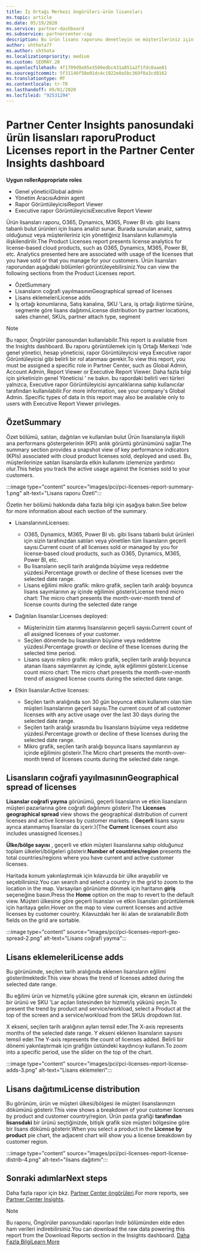 ```yaml
---
title: İş Ortağı Merkezi öngörüleri-ürün lisansları
ms.topic: article
ms.date: 05/19/2020
ms.service: partner-dashboard
ms.subservice: partnercenter-csp
description: Bu ürün lisans raporunu denetleyin ve müşterileriniz için satmanız veya yönetmeniz için lisanslanan lisanslı bulut ürünleriyle nasıl geliştireceğinizi öğrenin.
author: shthota77
ms.author: shthota
ms.localizationpriority: medium
ms.custom: SEOMAY.20
ms.openlocfilehash: 4f1709d9a95e3509edbc431a851a2f1fdc0aae01
ms.sourcegitcommit: 5f31146f50e01dc4c1922e0a5bc369f0a3cd8162
ms.translationtype: MT
ms.contentlocale: tr-TR
ms.lasthandoff: 09/01/2020
ms.locfileid: "92531294"
---
```

# <a name="product-licenses-report-in-the-partner-center-insights-dashboard"></a><span data-ttu-id="ba03e-103">Partner Center Insights panosundaki ürün lisansları raporu</span><span class="sxs-lookup"><span data-stu-id="ba03e-103">Product Licenses report in the Partner Center Insights dashboard</span></span>

<span data-ttu-id="ba03e-104">**Uygun roller**</span><span class="sxs-lookup"><span data-stu-id="ba03e-104">**Appropriate roles**</span></span>
- <span data-ttu-id="ba03e-105">Genel yönetici</span><span class="sxs-lookup"><span data-stu-id="ba03e-105">Global admin</span></span>
- <span data-ttu-id="ba03e-106">Yönetim Aracısı</span><span class="sxs-lookup"><span data-stu-id="ba03e-106">Admin agent</span></span>
- <span data-ttu-id="ba03e-107">Rapor Görüntüleyicisi</span><span class="sxs-lookup"><span data-stu-id="ba03e-107">Report Viewer</span></span>
- <span data-ttu-id="ba03e-108">Executive rapor Görüntüleyicisi</span><span class="sxs-lookup"><span data-stu-id="ba03e-108">Executive Report Viewer</span></span>

<span data-ttu-id="ba03e-109">Ürün lisansları raporu, O365, Dynamics, M365, Power BI vb. gibi lisans tabanlı bulut ürünleri için lisans analizi sunar. Burada sunulan analiz, satmış olduğunuz veya müşterileriniz için yönettiğiniz lisansların kullanımıyla ilişkilendirilir.</span><span class="sxs-lookup"><span data-stu-id="ba03e-109">The Product Licenses report presents license analytics for license-based cloud products, such as O365, Dynamics, M365, Power BI, etc. Analytics presented here are associated with usage of the licenses that you have sold or that you manage for your customers.</span></span> <span data-ttu-id="ba03e-110">Ürün lisansları raporundan aşağıdaki bölümleri görüntüleyebilirsiniz.</span><span class="sxs-lookup"><span data-stu-id="ba03e-110">You can view the following sections from the Product Licenses report.</span></span>

- <span data-ttu-id="ba03e-111">Özet</span><span class="sxs-lookup"><span data-stu-id="ba03e-111">Summary</span></span>
- <span data-ttu-id="ba03e-112">Lisansların coğrafi yayılmasının</span><span class="sxs-lookup"><span data-stu-id="ba03e-112">Geographical spread of licenses</span></span>
- <span data-ttu-id="ba03e-113">Lisans eklemeleri</span><span class="sxs-lookup"><span data-stu-id="ba03e-113">License adds</span></span>
- <span data-ttu-id="ba03e-114">İş ortağı konumlarına, Satış kanalına, SKU 'Lara, iş ortağı iliştirme türüne, segmente göre lisans dağıtımı</span><span class="sxs-lookup"><span data-stu-id="ba03e-114">License distribution by partner locations, sales channel, SKUs, partner attach type, segment</span></span>

 > [!NOTE]
 > <span data-ttu-id="ba03e-115">Bu rapor, Öngörüler panosundan kullanılabilir.</span><span class="sxs-lookup"><span data-stu-id="ba03e-115">This report is available from the Insights dashboard.</span></span> <span data-ttu-id="ba03e-116">Bu raporu görüntülemek için Iş Ortağı Merkezi 'nde genel yönetici, hesap yöneticisi, rapor Görüntüleyicisi veya Executive rapor Görüntüleyicisi gibi belirli bir rol atanması gerekir.</span><span class="sxs-lookup"><span data-stu-id="ba03e-116">To view this report, you must be assigned a specific role in Partner Center, such as Global Admin, Account Admin, Report Viewer or Executive Report Viewer.</span></span> <span data-ttu-id="ba03e-117">Daha fazla bilgi için şirketinizin genel Yöneticisi ' ne bakın. bu rapordaki belirli veri türleri yalnızca, Executive rapor Görüntüleyicisi ayrıcalıklarına sahip kullanıcılar tarafından kullanılabilir.</span><span class="sxs-lookup"><span data-stu-id="ba03e-117">For more information, see your company's Global Admin. Specific types of data in this report may also be available only to users with Executive Report Viewer privileges.</span></span>

## <a name="summary"></a><span data-ttu-id="ba03e-118">Özet</span><span class="sxs-lookup"><span data-stu-id="ba03e-118">Summary</span></span>

<span data-ttu-id="ba03e-119">Özet bölümü, satılan, dağıtılan ve kullanılan bulut Ürün lisanslarıyla ilişkili ana performans göstergelerinin (KPI) anlık görüntü görünümünü sağlar.</span><span class="sxs-lookup"><span data-stu-id="ba03e-119">The summary section provides a snapshot view of key performance indicators (KPIs) associated with cloud product licenses sold, deployed and used.</span></span> <span data-ttu-id="ba03e-120">Bu, müşterilerinize satılan lisanslarda etkin kullanımı izlemenize yardımcı olur.</span><span class="sxs-lookup"><span data-stu-id="ba03e-120">This helps you track the active usage against the licenses sold to your customers.</span></span>

:::image type="content" source="images/pci/pci-licenses-report-summary-1.png" alt-text="Lisans raporu Özeti":::

<span data-ttu-id="ba03e-122">Özetin her bölümü hakkında daha fazla bilgi için aşağıya bakın.</span><span class="sxs-lookup"><span data-stu-id="ba03e-122">See below for more information about each section of the summary.</span></span>

- <span data-ttu-id="ba03e-123">Lisanslarının</span><span class="sxs-lookup"><span data-stu-id="ba03e-123">Licenses:</span></span> 
  - <span data-ttu-id="ba03e-124">O365, Dynamics, M365, Power BI vb. gibi lisans tabanlı bulut ürünleri için sizin tarafınızdan satılan veya yönetilen tüm lisansların geçerli sayısı.</span><span class="sxs-lookup"><span data-stu-id="ba03e-124">Current count of all licenses sold or managed by you for license-based cloud products, such as O365, Dynamics, M365, Power BI, etc.</span></span>
  - <span data-ttu-id="ba03e-125">Bu lisansların seçili tarih aralığında büyüme veya reddetme yüzdesi.</span><span class="sxs-lookup"><span data-stu-id="ba03e-125">Percentage growth or decline of these licenses over the selected date range.</span></span>
  - <span data-ttu-id="ba03e-126">Lisans eğilimi mikro grafik: mikro grafik, seçilen tarih aralığı boyunca lisans sayımlarının ay içinde eğilimini gösterir</span><span class="sxs-lookup"><span data-stu-id="ba03e-126">License trend micro chart: The micro chart presents the month-over-month trend of license counts during the selected date range</span></span>

- <span data-ttu-id="ba03e-127">Dağıtılan lisanslar:</span><span class="sxs-lookup"><span data-stu-id="ba03e-127">Licenses deployed:</span></span>
  - <span data-ttu-id="ba03e-128">Müşterinizin tüm atanmış lisanslarının geçerli sayısı.</span><span class="sxs-lookup"><span data-stu-id="ba03e-128">Current count of all assigned licenses of your customer.</span></span>
  - <span data-ttu-id="ba03e-129">Seçilen dönemde bu lisansların büyüme veya reddetme yüzdesi.</span><span class="sxs-lookup"><span data-stu-id="ba03e-129">Percentage growth or decline of these licenses during the selected time period.</span></span>
  - <span data-ttu-id="ba03e-130">Lisans sayısı mikro grafik: mikro grafik, seçilen tarih aralığı boyunca atanan lisans sayımlarının ay içinde, aylık eğilimini gösterir.</span><span class="sxs-lookup"><span data-stu-id="ba03e-130">License count micro chart: The micro chart presents the month-over-month trend of assigned license counts during the selected date range.</span></span>

- <span data-ttu-id="ba03e-131">Etkin lisanslar:</span><span class="sxs-lookup"><span data-stu-id="ba03e-131">Active licenses:</span></span> 
  - <span data-ttu-id="ba03e-132">Seçilen tarih aralığında son 30 gün boyunca etkin kullanımı olan tüm müşteri lisanslarının geçerli sayısı.</span><span class="sxs-lookup"><span data-stu-id="ba03e-132">The current count of all customer licenses with any active usage over the last 30 days during the selected date range.</span></span>
  - <span data-ttu-id="ba03e-133">Seçilen tarih aralığı sırasında bu lisansların büyüme veya reddetme yüzdesi.</span><span class="sxs-lookup"><span data-stu-id="ba03e-133">Percentage growth or decline of these licenses during the selected date range.</span></span>
  - <span data-ttu-id="ba03e-134">Mikro grafik, seçilen tarih aralığı boyunca lisans sayımlarının ay içinde eğilimini gösterir.</span><span class="sxs-lookup"><span data-stu-id="ba03e-134">The Micro chart presents the month-over-month trend of licenses counts during the selected date range.</span></span>

## <a name="geographical-spread-of-licenses"></a><span data-ttu-id="ba03e-135">Lisansların coğrafi yayılmasının</span><span class="sxs-lookup"><span data-stu-id="ba03e-135">Geographical spread of licenses</span></span>

<span data-ttu-id="ba03e-136">**Lisanslar coğrafi yayma** görünümü, geçerli lisansların ve etkin lisansların müşteri pazarlarına göre coğrafi dağılımını gösterir.</span><span class="sxs-lookup"><span data-stu-id="ba03e-136">The **Licenses geographical spread** view shows the geographical distribution of current licenses and active licenses by customer markets.</span></span> <span data-ttu-id="ba03e-137">( **Geçerli** lisans sayısı ayrıca atanmamış lisanslar da içerir.)</span><span class="sxs-lookup"><span data-stu-id="ba03e-137">(The **Current** licenses count also includes unassigned licenses.)</span></span>

<span data-ttu-id="ba03e-138">**Ülke/bölge sayısı** , geçerli ve etkin müşteri lisanslarına sahip olduğunuz toplam ülkeleri/bölgeleri gösterir.</span><span class="sxs-lookup"><span data-stu-id="ba03e-138">**Number of countries/region** presents the total countries/regions where you have current and active customer licenses.</span></span>

<span data-ttu-id="ba03e-139">Haritada konum yakınlaştırmak için kılavuzda bir ülke arayabilir ve seçebilirsiniz.</span><span class="sxs-lookup"><span data-stu-id="ba03e-139">You can search and select a country in the grid to zoom to the location in the map.</span></span> <span data-ttu-id="ba03e-140">Varsayılan görünüme dönmek için haritanın **giriş** seçeneğine basın.</span><span class="sxs-lookup"><span data-stu-id="ba03e-140">Press the **Home** option on the map to revert to the default view.</span></span> <span data-ttu-id="ba03e-141">Müşteri ülkesine göre geçerli lisansları ve etkin lisansları görüntülemek için haritaya gelin.</span><span class="sxs-lookup"><span data-stu-id="ba03e-141">Hover on the map to view current licenses and active licenses by customer country.</span></span> <span data-ttu-id="ba03e-142">Kılavuzdaki her iki alan de sıralanabilir.</span><span class="sxs-lookup"><span data-stu-id="ba03e-142">Both fields on the grid are sortable.</span></span>

:::image type="content" source="images/pci/pci-licenses-report-geo-spread-2.png" alt-text="Lisans coğrafi yayma":::

## <a name="license-adds"></a><span data-ttu-id="ba03e-144">Lisans eklemeleri</span><span class="sxs-lookup"><span data-stu-id="ba03e-144">License adds</span></span>

<span data-ttu-id="ba03e-145">Bu görünümde, seçilen tarih aralığında eklenen lisansların eğilimi gösterilmektedir.</span><span class="sxs-lookup"><span data-stu-id="ba03e-145">This view shows the trend of licenses added during the selected date range.</span></span> 

<span data-ttu-id="ba03e-146">Bu eğilimi ürün ve hizmet/iş yüküne göre sunmak için, ekranın en üstündeki bir ürünü ve SKU 'Lar açılan listesinden bir hizmet/iş yükünü seçin.</span><span class="sxs-lookup"><span data-stu-id="ba03e-146">To present the trend by product and service/workload, select a Product at the top of the screen and a service/workload from the SKUs dropdown list.</span></span>

<span data-ttu-id="ba03e-147">X ekseni, seçilen tarih aralığının ayları temsil eder.</span><span class="sxs-lookup"><span data-stu-id="ba03e-147">The X-axis represents months of the selected date range.</span></span> <span data-ttu-id="ba03e-148">Y ekseni eklenen lisansların sayısını temsil eder.</span><span class="sxs-lookup"><span data-stu-id="ba03e-148">The Y-axis represents the count of licenses added.</span></span> <span data-ttu-id="ba03e-149">Belirli bir dönemi yakınlaştırmak için grafiğin üstündeki kaydırıcıyı kullanın.</span><span class="sxs-lookup"><span data-stu-id="ba03e-149">To zoom into a specific period, use the slider on the top of the chart.</span></span>

:::image type="content" source="images/pci/pci-licenses-report-license-adds-3.png" alt-text="Lisans eklemeleri":::

## <a name="license-distribution"></a><span data-ttu-id="ba03e-151">Lisans dağıtımı</span><span class="sxs-lookup"><span data-stu-id="ba03e-151">License distribution</span></span>

<span data-ttu-id="ba03e-152">Bu görünüm, ürün ve müşteri ülkesi/bölgesi ile müşteri lisanslarınızın dökümünü gösterir.</span><span class="sxs-lookup"><span data-stu-id="ba03e-152">This view shows a breakdown of your customer licenses by product and customer country/region.</span></span> <span data-ttu-id="ba03e-153">Ürün pasta grafiği **tarafından lisansdaki** bir ürünü seçtiğinizde, bitişik grafik size müşteri bölgesine göre bir lisans dökümü gösterir.</span><span class="sxs-lookup"><span data-stu-id="ba03e-153">When you select a product in the **License by product** pie chart, the adjacent chart will show you a license breakdown by customer region.</span></span>

:::image type="content" source="images/pci/pci-licenses-report-license-distrib-4.png" alt-text="lisans dağıtımı":::

## <a name="next-steps"></a><span data-ttu-id="ba03e-155">Sonraki adımlar</span><span class="sxs-lookup"><span data-stu-id="ba03e-155">Next steps</span></span>

<span data-ttu-id="ba03e-156">Daha fazla rapor için bkz. [Partner Center öngörüleri](partner-center-insights.md).</span><span class="sxs-lookup"><span data-stu-id="ba03e-156">For more reports, see [Partner Center Insights](partner-center-insights.md).</span></span>

>[!NOTE] 
> <span data-ttu-id="ba03e-157">Bu raporu, Öngörüler panosundaki raporları Indir bölümünden elde eden ham verileri indirebilirsiniz.</span><span class="sxs-lookup"><span data-stu-id="ba03e-157">You can download the raw data powering this report from the Download Reports section in the Insights dashboard.</span></span> [<span data-ttu-id="ba03e-158">Daha Fazla Bilgi</span><span class="sxs-lookup"><span data-stu-id="ba03e-158">Learn More</span></span>](pci-download-reports.md)
